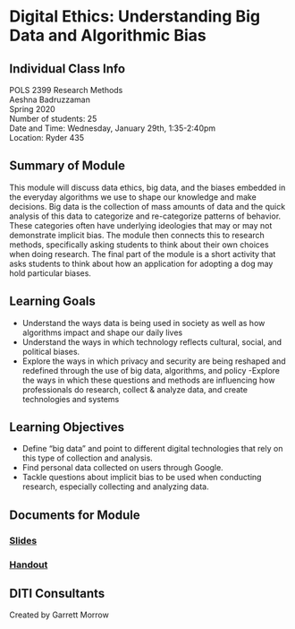 # Digital Ethics: Understanding Big Data and Algorithmic Bias

## Individual Class Info
POLS 2399 Research Methods
<br>
Aeshna Badruzzaman
<br>
Spring 2020
<br>
Number of students: 25
<br>
Date and Time: Wednesday, January 29th, 1:35-2:40pm
<br>
Location: Ryder 435

## Summary of Module
This module will discuss data ethics, big data, and the biases embedded in the everyday algorithms we use to shape our knowledge and make decisions. Big data is the collection of mass amounts of data and the quick analysis of this data to categorize and re-categorize patterns of behavior. These categories often have underlying ideologies that may or may not demonstrate implicit bias. The module then connects this to research methods, specifically asking students to think about their own choices when doing research. The final part of the module is a short activity that asks students to think about how an application for adopting a dog may hold particular biases.

## Learning Goals
- Understand the ways data is being used in society as well as how algorithms impact and shape our daily lives
- Understand the ways in which technology reflects cultural, social, and political biases.
- Explore the ways in which privacy and security are being reshaped and redefined through the use of big data, algorithms, and policy
 -Explore the ways in which these questions and methods are influencing how professionals do research, collect & analyze data, and create technologies and systems

## Learning Objectives
- Define “big data” and point to different digital technologies that rely on this type of collection and analysis.
- Find personal data collected on users through Google.
- Tackle questions about implicit bias to be used when conducting research, especially collecting and analyzing data.

## Documents for Module

### [Slides](https://github.com/NULabNortheastern/digitalassignmentshowcase/blob/master/data_ethics/research_methods-spring2020-badruzzaman/slides.pdf)

### [Handout](https://github.com/NULabNortheastern/digitalassignmentshowcase/blob/master/data_ethics/research_methods-spring2020-badruzzaman/handout-adopt-or-not.pdf)

## DITI Consultants
Created by Garrett Morrow
